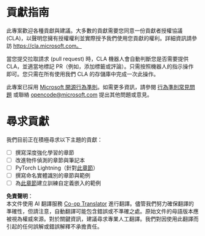 <!--
CO_OP_TRANSLATOR_METADATA:
{
  "original_hash": "847a587aa1b83f4d00858183ff3ed18a",
  "translation_date": "2025-08-24T22:18:21+00:00",
  "source_file": "etc/CONTRIBUTING.md",
  "language_code": "tw"
}
-->
# 貢獻指南

此專案歡迎各種貢獻與建議。大多數的貢獻需要您同意一份貢獻者授權協議 (CLA)，以聲明您擁有授權權利並實際授予我們使用您貢獻的權利。詳細資訊請參訪 https://cla.microsoft.com。

當您提交拉取請求 (pull request) 時，CLA 機器人會自動判斷您是否需要提供 CLA，並適當地標記 PR（例如，添加標籤或評論）。只需按照機器人的指示操作即可。您只需在所有使用我們 CLA 的存儲庫中完成一次此操作。

此專案已採用 [Microsoft 開源行為準則](https://opensource.microsoft.com/codeofconduct/)。如需更多資訊，請參閱 [行為準則常見問題](https://opensource.microsoft.com/codeofconduct/faq/) 或聯絡 [opencode@microsoft.com](mailto:opencode@microsoft.com) 提出其他問題或意見。

# 尋求貢獻

我們目前正在積極尋求以下主題的貢獻：

- [ ] 撰寫深度強化學習的章節
- [ ] 改進物件偵測的章節與筆記本
- [ ] PyTorch Lightning（針對[此章節](https://github.com/microsoft/AI-For-Beginners/blob/main/3-NeuralNetworks/05-Frameworks/README.md)）
- [ ] 撰寫命名實體識別的章節與範例
- [ ] 為[此章節](https://github.com/microsoft/AI-For-Beginners/tree/main/5-NLP/15-LanguageModeling)建立訓練自定義嵌入的範例

**免責聲明**：  
本文件使用 AI 翻譯服務 [Co-op Translator](https://github.com/Azure/co-op-translator) 進行翻譯。儘管我們努力確保翻譯的準確性，但請注意，自動翻譯可能包含錯誤或不準確之處。原始文件的母語版本應被視為權威來源。對於關鍵資訊，建議尋求專業人工翻譯。我們對因使用此翻譯而引起的任何誤解或錯誤解釋不承擔責任。